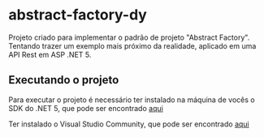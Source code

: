 # abstract-factory-dy
Projeto criado para implementar o padrão de projeto "Abstract Factory". Tentando trazer um exemplo mais próximo da realidade, aplicado em uma API Rest  em ASP .NET 5.

## Executando o projeto

Para executar o projeto é necessário ter instalado na máquina de vocês o SDK do .NET 5, que pode ser encontrado [aqui](https://dotnet.microsoft.com/download)

Ter instalado o Visual Studio Community, que pode ser encontrado [aqui](https://visualstudio.microsoft.com/pt-br/downloads/)
